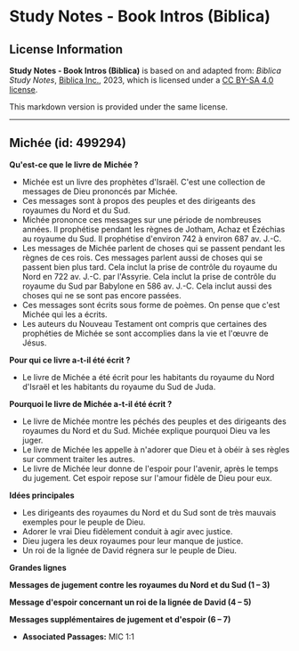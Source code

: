 # Study Notes - Book Intros (Biblica)

## License Information

**Study Notes - Book Intros (Biblica)** is based on and adapted from: _Biblica Study Notes_, [Biblica Inc.](https://www.biblica.com/), 2023, which is licensed under a [CC BY-SA 4.0 license](https://creativecommons.org/licenses/by-sa/4.0/legalcode.en).

This markdown version is provided under the same license.



--------------------------------

## Michée (id: 499294)

**Qu'est\-ce que le livre de** **Michée ?**

* Michée est un livre des prophètes d'Israël. C'est une collection de messages de Dieu prononcés par Michée.
* Ces messages sont à propos des peuples et des dirigeants des royaumes du Nord et du Sud.
* Michée prononce ces messages sur une période de nombreuses années. Il prophétise pendant les règnes de Jotham, Achaz et Ézéchias au royaume du Sud. Il prophétise d'environ 742 à environ 687 av. J.\-C.
* Les messages de Michée parlent de choses qui se passent pendant les règnes de ces rois. Ces messages parlent aussi de choses qui se passent bien plus tard. Cela inclut la prise de contrôle du royaume du Nord en 722 av. J.\-C. par l'Assyrie. Cela inclut la prise de contrôle du royaume du Sud par Babylone en 586 av. J.\-C. Cela inclut aussi des choses qui ne se sont pas encore passées.
* Ces messages sont écrits sous forme de poèmes. On pense que c'est Michée qui les a écrits.
* Les auteurs du Nouveau Testament ont compris que certaines des prophéties de Michée se sont accomplies dans la vie et l'œuvre de Jésus.

**Pour qui ce livre a\-t\-il été écrit ?**

* Le livre de Michée a été écrit pour les habitants du royaume du Nord d'Israël et les habitants du royaume du Sud de Juda.

**Pourquoi le livre de Michée a\-t\-il été écrit ?**

* Le livre de Michée montre les péchés des peuples et des dirigeants des royaumes du Nord et du Sud. Michée explique pourquoi Dieu va les juger.
* Le livre de Michée les appelle à n'adorer que Dieu et à obéir à ses règles sur comment traiter les autres.
* Le livre de Michée leur donne de l'espoir pour l'avenir, après le temps du jugement. Cet espoir repose sur l'amour fidèle de Dieu pour eux.

**Idées principales**

* Les dirigeants des royaumes du Nord et du Sud sont de très mauvais exemples pour le peuple de Dieu.
* Adorer le vrai Dieu fidèlement conduit à agir avec justice.
* Dieu jugera les deux royaumes pour leur manque de justice.
* Un roi de la lignée de David régnera sur le peuple de Dieu.

**Grandes lignes**

**Messages de jugement contre les royaumes du Nord et du Sud (1 – 3\)**

**Message d'espoir concernant un roi de la lignée de David (4 – 5\)**

**Messages supplémentaires de jugement et d'espoir (6 ­– 7\)**

* **Associated Passages:** MIC 1:1

